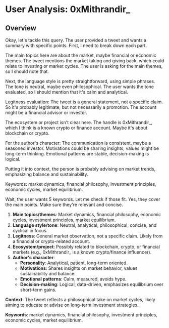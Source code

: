 # User Analysis: 0xMithrandir_

## Overview

<think>
Okay, let's tackle this query. The user provided a tweet and wants a summary with specific points. First, I need to break down each part.

The main topics here are about the market, maybe financial or economic themes. The tweet mentions the market taking and giving back, which could relate to investing or market cycles. The user is asking for the main themes, so I should note that.

Next, the language style is pretty straightforward, using simple phrases. The tone is neutral, maybe even philosophical. The user wants the tone evaluated, so I should mention that it's calm and analytical.

Legitness evaluation: The tweet is a general statement, not a specific claim. So it's probably legitimate, but not necessarily a promotion. The account might be a financial advisor or investor.

The ecosystem or project isn't clear here. The handle is 0xMithrandir_, which I think is a known crypto or finance account. Maybe it's about blockchain or crypto.

For the author's character: The communication is consistent, maybe a seasoned investor. Motivations could be sharing insights, values might be long-term thinking. Emotional patterns are stable, decision-making is logical.

Putting it into context, the person is probably advising on market trends, emphasizing balance and sustainability.

Keywords: market dynamics, financial philosophy, investment principles, economic cycles, market equilibrium.

Wait, the user wants 5 keywords. Let me check if those fit. Yes, they cover the main points. Make sure they're relevant and concise.
</think>

1. **Main topics/themes**: Market dynamics, financial philosophy, economic cycles, investment principles, market equilibrium.  
2. **Language style/tone**: Neutral, analytical, philosophical, concise, and cyclical in focus.  
3. **Legitness**: General market observation, not a specific claim. Likely from a financial or crypto-related account.  
4. **Ecosystem/project**: Possibly related to blockchain, crypto, or financial markets (e.g., 0xMithrandir_ is a known crypto/finance influencer).  
5. **Author's character**:  
   - **Personality**: Analytical, patient, long-term oriented.  
   - **Motivations**: Shares insights on market behavior, values sustainability and balance.  
   - **Emotional patterns**: Calm, measured, avoids hype.  
   - **Decision-making**: Logical, data-driven, emphasizes equilibrium over short-term gains.  

**Context**: The tweet reflects a philosophical take on market cycles, likely aiming to educate or advise on long-term investment strategies.  

**Keywords**: market dynamics, financial philosophy, investment principles, economic cycles, market equilibrium.